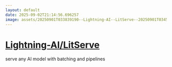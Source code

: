 ```yaml
---
layout: default
date: 2025-09-02T21:14:56.696257
image: assets/20250901T033839190--Lightning-AI--LitServe--20250901T034548266--cropped.png
---
```


# [Lightning-AI/LitServe](https://github.com/Lightning-AI/LitServe)

serve any AI model with batching and pipelines
